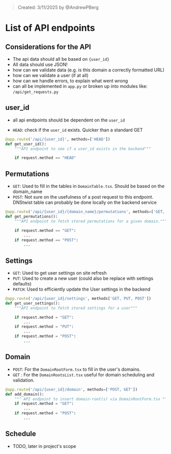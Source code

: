> Created: 3/11/2025 by @AndrewPBerg

# List of API endpoints

## Considerations for the API

- The api data should all be based on `{user_id}`
- All data should use JSON!
- how can we validate data (e.g. is this domain a correctly formatted URL)
- how can we validate a user (if at all)
- how can we handle errors, to explain what went wrong
- can all be implemented in `app.py` or broken up into modules like: `/api/get_requests.py`


## user_id
- all api endpoints should be dependent on the `user_id`

- `HEAD`: check if the `user_id` exists. Quicker than a standard GET
```python
@app.route('/api/{user_id}', methods=['HEAD'])
def get_user_id():
    """API endpoint to see if a user_id exists in the backend"""

    if request.method == "HEAD"
```

## Permutations

- `GET`: Used to fill in the tables in `DomainTable.tsx`. Should be based on the domain_name
- `POST`: Not sure on the usefulness of a post request to this endpoint. DNStwist table can probably be done locally on the backend service

```python
@app.route('/api/{user_id}/{domain_name}/permutations', methods=['GET, POST'])
def get_permutations():
    """API endpoint to fetch stored permutations for a given domain."""

    if request.method == "GET":
        ...
    if request.method == "POST":
        ...
```


## Settings

- `GET`: Used to get user settings on site refresh
- `PUT`: Used to create a new user (could also be replace with settings defaults)
- `PATCH`: Used to efficiently update the User settings in the backend

```python
@app.route('/api/{user_id}/settings', methods['GET, PUT, POST'])
def get_user_settings():
    """API endpoint to fetch stored settings for a user"""

    if request.method = "GET":
        ...
    if request.method = "PUT":
        ...
    if request.method = "POST":
        ...

```

## Domain
- `POST`: For the `DomainRootForm.tsx` to fill in the user's domains.
- `GET` : For the `DomainRootsList.tsx` useful for domain scheduling and validation.

```python
@app.route('/api/{user_id}/domain', methods=['POST, GET'])
def add_domain():
    """ API endpoint to insert domain-root(s) via DomainRootForm.tsx """
    if request.method = "GET":
        ...
    if request.method = "POST":
        ...

```

## Schedule

- TODO, later in project's scope
